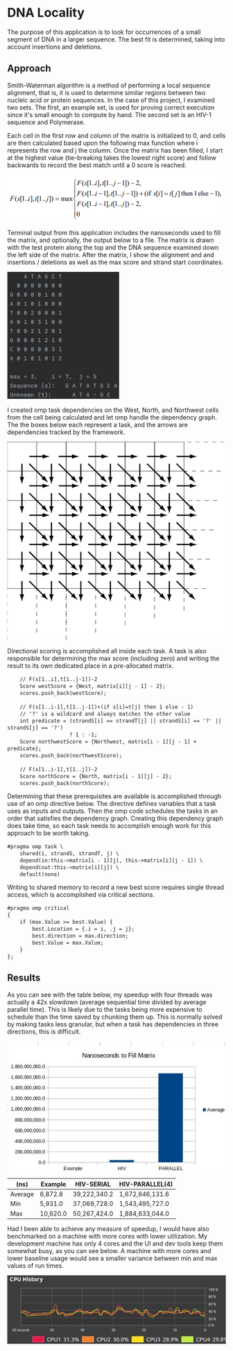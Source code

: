 # DNA Locality

The purpose of this application is to look for occurrences of a small segment of DNA in a larger sequence. The best fit 
is determined, taking into account insertions and deletions.

## Approach

Smith-Waterman algorithm is a method of performing a local sequence alignment, that is, it is used to determine
similar regions between two nucleic acid or protein sequences. In the case of this project, I examined two sets.
The first, an example set, is used for proving correct execution since it's small enough to compute by hand. The 
second set is an HIV-1 sequence and Polymerase.

Each cell in the first row and column of the matrix is initialized to 0, and cells are then calculated based upon
the following max function where i represents the row and j the column. Once the matrix has been filled, I start at the 
highest value (tie-breaking takes the lowest right score) and follow backwards to record the best match until a
0 score is reached.

![Smith-Waterman](smith-waterman.png)

Terminal output from this application includes the nanoseconds used to fill the matrix, and optionally,
the output below to a file. The matrix is drawn with the test protein along the top and the DNA sequence 
examined down the left side of the matrix. After the matrix, I show the alignment and and insertions /
deletions as well as the max score and strand start coordinates.

![Output](output.jpg)

I created omp task dependencies on the West, North, and Northwest cells from the cell being 
calculated and let omp handle the dependency graph. The the boxes below each represent a task, 
and the arrows are dependencies tracked by the framework.    

![Dependencies](dependencies.png)

Directional scoring is accomplished all inside each task. A task is also responsible for determining the
max score (including zero) and writing the result to its own dedicated place in a pre-allocated matrix.

```
    // F(s[1..i],t[1..j-1])-2
    Score westScore = {West, matrix[i][j - 1] - 2};
    scores.push_back(westScore);

    // F(s[1..i-1],t[1..j-1])+(if s[i]=t[j] then 1 else - 1)
    // '?' is a wildcard and always matches the other value
    int predicate = (strandS[i] == strandT[j] || strandS[i] == '?' || strandS[j] == '?')
                    ? 1 : -1;
    Score northwestScore = {Northwest, matrix[i - 1][j - 1] + predicate};
    scores.push_back(northwestScore);

    // F(s[1..i-1],t[1..j])-2
    Score northScore = {North, matrix[i - 1][j] - 2};
    scores.push_back(northScore);
```

Determining that these prerequisites are available is accomplished through use of an omp directive below. 
The directive defines variables that a task uses as inputs and outputs. Then the omp code schedules the 
tasks in an order that satisfies the dependency graph. Creating this dependency graph does take time, so 
each task needs to accomplish enough work for this approach to be worth taking.

```
#pragma omp task \
    shared(i, strandS, strandT, j) \
    depend(in:this->matrix[i - 1][j], this->matrix[i][j - 1]) \
    depend(out:this->matrix[i][j]) \
    default(none)
```

Writing to shared memory to record a new best score requires single thread access, which is 
accomplished via critical sections.

```
#pragma omp critical
{
    if (max.Value >= best.Value) {
        best.Location = {.i = i, .j = j};
        best.direction = max.direction;
        best.Value = max.Value;
    }
};
```

## Results

As you can see with the table below, my speedup with four threads
was actually a 42x slowdown (average sequential time divided by average parallel 
time). This is likely due to the tasks being more 
expensive to schedule than the time saved by chunking them up. This is normally 
solved by making tasks less granular, but when a task has dependencies in three 
directions, this is difficult.

![fill](fill.jpg)

| (ns)    | Example  | HIV-SERIAL   | HIV-PARALLEL(4) |
|---------|----------|--------------|-----------------|
| Average | 6,872.8  | 39,222,340.2 | 1,672,646,131.6 |
| Min     | 5,931.0  | 37,069,728.0 | 1,543,495,727.0 |
| Max     | 10,620.0 | 50,267,424.0 | 1,884,633,044.0 |

Had I been able to achieve any measure of speedup, I would have also 
benchmarked on a machine with more cores with lower utilization. My development 
machine has only 4 cores and the UI and dev tools keep them somewhat busy,
as you can see below. A machine with more cores and lower baseline usage 
would see a smaller variance between min and max values of run times. 

![no load](no-load-cpu-usage-dev-machine.jpg)